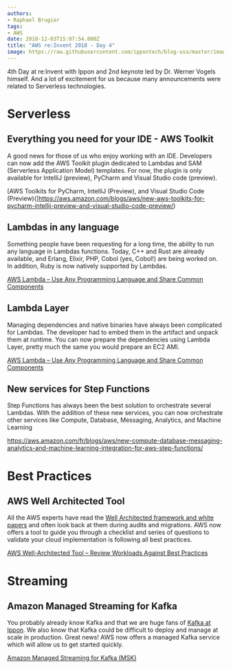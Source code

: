 ```yaml
---
authors:
- Raphael Brugier
tags:
- AWS
date: 2018-12-03T15:07:54.000Z
title: "AWS re:Invent 2018 - Day 4"
image: https://raw.githubusercontent.com/ippontech/blog-usa/master/images/2018/12/lambda.jpeg
---
```


4th Day at re:Invent with Ippon and 2nd keynote led by Dr. Werner Vogels himself. And a lot of excitement for us because many announcements were related to Serverless technologies.

# Serverless

## Everything you need for your IDE - AWS Toolkit

A good news for those of us who enjoy working with an IDE. Developers can now add the AWS Toolkit plugin dedicated to Lambdas and SAM (Serverless Application Model) templates. For now, the plugin is only available for  IntelliJ (preview), PyCharm and Visual Studio code (preview).

[AWS Toolkits for PyCharm, IntelliJ (Preview), and Visual Studio Code (Preview)(]https://aws.amazon.com/blogs/aws/new-aws-toolkits-for-pycharm-intellij-preview-and-visual-studio-code-preview/)

## Lambdas in any language

Something people have been requesting for a long time, the ability to run any language in Lambdas functions. Today, C++ and Rust are already available, and Erlang, Elixir, PHP, Cobol (yes, Cobol!) are being worked on. In addition, Ruby is now natively supported by Lambdas.

[AWS Lambda – Use Any Programming Language and Share Common Components](https://aws.amazon.com/blogs/aws/new-for-aws-lambda-use-any-programming-language-and-share-common-components/)

## Lambda Layer

Managing dependencies and native binaries have always been complicated for Lambdas. The developer had to embed them in the artifact and unpack them at runtime. You can now prepare the dependencies using Lambda Layer, pretty much the same you would prepare an EC2 AMI.

[AWS Lambda – Use Any Programming Language and Share Common Components](https://aws.amazon.com/blogs/aws/new-for-aws-lambda-use-any-programming-language-and-share-common-components/)

## New services for Step Functions

Step Functions has always been the best solution to orchestrate several Lambdas. With the addition of these new services, you can now orchestrate other services like Compute, Database, Messaging, Analytics, and Machine Learning

https://aws.amazon.com/fr/blogs/aws/new-compute-database-messaging-analytics-and-machine-learning-integration-for-aws-step-functions/

# Best Practices

## AWS Well Architected Tool

All the AWS experts have read the [Well Architected framework and white papers](https://aws.amazon.com/architecture/well-architected/) and often look back at them during audits and migrations. AWS now offers a tool to guide you through a checklist and series of questions to validate your cloud implementation is following all best practices.

[AWS Well-Architected Tool – Review Workloads Against Best Practices](https://aws.amazon.com/blogs/aws/new-aws-well-architected-tool-review-workloads-against-best-practices/)

# Streaming

## Amazon Managed Streaming for Kafka

You probably already know Kafka and that we are huge fans of [Kafka at Ippon](https://blog.ippon.tech/tag/apache-kafka/). We also know that Kafka could be difficult to deploy and manage at scale in production. Great news! AWS now offers a managed Kafka service which will allow us to get started quickly.

[Amazon Managed Streaming for Kafka (MSK)](https://aws.amazon.com/msk/)

